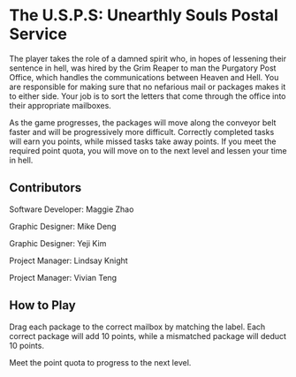 # The U.S.P.S: Unearthly Souls Postal Service
The player takes the role of a damned spirit who, in hopes of lessening their sentence in hell, was hired by the Grim Reaper to man the Purgatory Post Office, which handles the communications between Heaven and Hell. You are responsible for making sure that no nefarious mail or packages makes it to either side. Your job is to sort the letters that come through the office into their appropriate mailboxes. 

As the game progresses, the packages will move along the conveyor belt faster and will be progressively more difficult. Correctly completed tasks will earn you points, while missed tasks take away points. If you meet the required point quota, you will move on to the next level and lessen your time in hell.

## Contributors
Software Developer: Maggie Zhao

Graphic Designer: Mike Deng

Graphic Designer: Yeji Kim

Project Manager: Lindsay Knight

Project Manager: Vivian Teng


## How to Play

Drag each package to the correct mailbox by matching the label. Each correct package will add 10 points, while a mismatched package will deduct 10 points.

Meet the point quota to progress to the next level.
